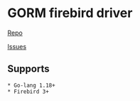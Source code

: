 # GORM firebird driver

[Repo](https://github.com/flylink888/gorm-firebird)

[Issues](https://github.com/flylink888/gorm-firebird/issues)

## Supports
	* Go-lang 1.18+
	* Firebird 3+
